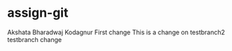 # assign-git
Akshata Bharadwaj Kodagnur
First change
This is a change on testbranch2
testbranch change
